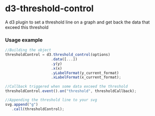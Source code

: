 d3-threshold-control
====================

A d3 plugin to set a threshold line on a graph and get back the data that exceed this threshold


### Usage example

```javascript
//Building the object
thresholdControl = d3.threshold_control(options)
                     .data([...])
                     .y(y)
                     .x(x)
                     .yLabelFormat(y_current_format)
                     .xLabelFormat(x_current_format);
          
//Callback triggered when some data exceed the threshold
thresholdControl.event().on("threshold", thresholdCallback);

//Appending the threshold line to your svg
svg.append("g")
   .call(thresholdControl);
```
